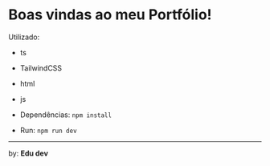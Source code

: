 # Boas vindas ao meu Portfólio! 

Utilizado: 
- ts
- TailwindCSS
- html
- js
 
- Dependências: ```npm install```

- Run: ```npm run dev```

---

by: **Edu dev**
